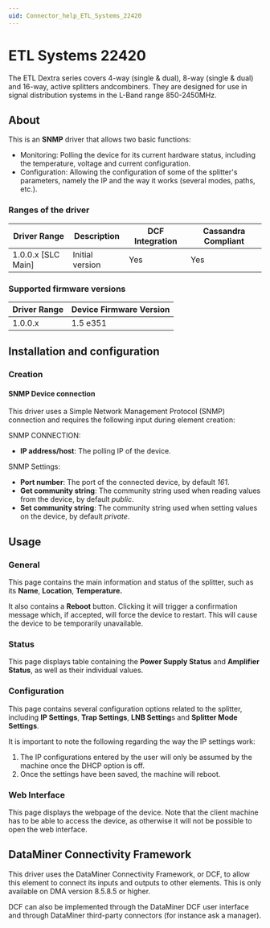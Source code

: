 ```yaml
---
uid: Connector_help_ETL_Systems_22420
---
```


# ETL Systems 22420

The ETL Dextra series covers 4-way (single & dual), 8-way (single & dual) and 16-way, active splitters andcombiners. They are designed for use in signal distribution systems in the L-Band range 850-2450MHz.


## About

This is an **SNMP** driver that allows two basic functions:

- Monitoring: Polling the device for its current hardware status, including the temperature, voltage and current configuration.
- Configuration: Allowing the configuration of some of the splitter's parameters, namely the IP and the way it works (several modes, paths, etc.).

### Ranges of the driver

| **Driver Range**     | **Description** | **DCF Integration** | **Cassandra Compliant** |
|----------------------|-----------------|---------------------|-------------------------|
| 1.0.0.x \[SLC Main\] | Initial version | Yes                 | Yes                     |

### Supported firmware versions

| **Driver Range** | **Device Firmware Version** |
|------------------|-----------------------------|
| 1.0.0.x          | 1.5 e351                    |

## Installation and configuration

### Creation

#### SNMP Device connection

This driver uses a Simple Network Management Protocol (SNMP) connection and requires the following input during element creation:

SNMP CONNECTION:

- **IP address/host**: The polling IP of the device.

SNMP Settings:

- **Port number**: The port of the connected device, by default *161*.
- **Get community string**: The community string used when reading values from the device, by default *public*.
- **Set community string**: The community string used when setting values on the device, by default *private*.

## Usage

### General

This page contains the main information and status of the splitter, such as its **Name**, **Location**, **Temperature.**

It also contains a **Reboot** button. Clicking it will trigger a confirmation message which, if accepted, will force the device to restart. This will cause the device to be temporarily unavailable.

### Status

This page displays table containing the **Power Supply Status** and **Amplifier Status**, as well as their individual values.

### Configuration

This page contains several configuration options related to the splitter, including **IP Settings**, **Trap Settings**, **LNB Setting**s and **Splitter Mode Settings**.

It is important to note the following regarding the way the IP settings work:

1.  The IP configurations entered by the user will only be assumed by the machine once the DHCP option is off.
2.  Once the settings have been saved, the machine will reboot.

### Web Interface

This page displays the webpage of the device. Note that the client machine has to be able to access the device, as otherwise it will not be possible to open the web interface.

## DataMiner Connectivity Framework

This driver uses the DataMiner Connectivity Framework, or DCF, to allow this element to connect its inputs and outputs to other elements. This is only available on DMA version 8.5.8.5 or higher.

DCF can also be implemented through the DataMiner DCF user interface and through DataMiner third-party connectors (for instance ask a manager).
